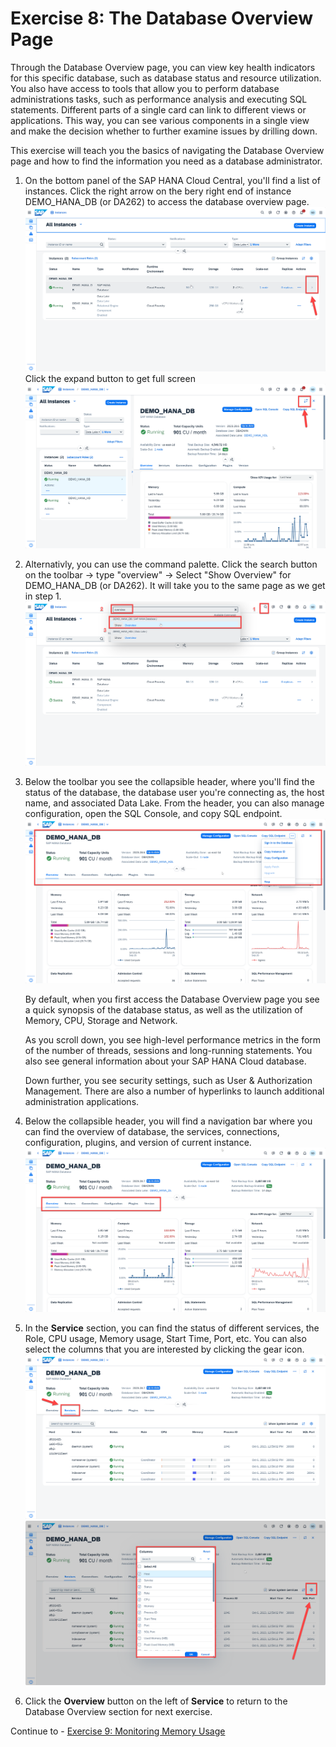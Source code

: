 # Exercise 8: The Database Overview Page


Through the Database Overview page, you can view key health indicators for this specific database, such as database status and resource utilization. You also have access to tools that allow you to perform database administrations tasks, such as performance analysis and executing SQL statements. Different parts of a single card can link to different views or applications. This way, you can see various components in a single view and make the decision whether to further examine issues by drilling down.

This exercise will teach you the basics of navigating the Database Overview page and how to find the information you need as a database administrator.

1. On the bottom panel of the SAP HANA Cloud Central, you'll find a list of instances. Click the right arrow on the bery right end of instance DEMO_HANA_DB (or DA262) to access the database overview page.
    <kbd>
    ![](./images/2.png)
    </kbd>
    Click the expand button to get full screen
    <kbd>
    ![](./images/3.png)
    </kbd>

2. Alternativly, you can use the command palette. Click the search button on the toolbar -> type "overview" -> Select "Show Overview" for DEMO_HANA_DB (or DA262). It will take you to the same page as we get in step 1.
   <kbd>
    ![](./images/5.png)
    </kbd>
3. Below the toolbar you see the collapsible header, where you'll find the status of the database, the database user you're connecting as, the host name, and associated Data Lake. From the header, you can also manage configuration, open the SQL Console, and copy SQL endpoint. 
    <kbd>
    ![](./images/4.png)
    </kbd>

    By default, when you first access the Database Overview page you see a quick synopsis of the database status, as well as the utilization of Memory, CPU, Storage and Network.
    
    As you scroll down, you see high-level performance metrics in the form of the number of threads, sessions and long-running statements. You also see general information about your SAP HANA Cloud database.
    
    Down further, you see security settings, such as User & Authorization Management. There are also a number of hyperlinks to launch additional administration applications.

4. Below the collapsible header, you will find a navigation bar where you can find the overview of database, the services, connections, configuration, plugins, and version of current instance.
    <kbd>
    ![](./images/6.png)
    </kbd>

5. In the **Service** section, you can find the status of different services, the Role, CPU usage, Memory usage, Start Time, Port, etc. You can also select the columns that you are interested by clicking the gear icon.
    <kbd>
    ![](./images/7.png)
    </kbd>
    <kbd>
    ![](./images/8.png)
    </kbd>
6. Click the **Overview** button on the left of **Service** to return to the Database Overview section for next exercise.
   
Continue to - [Exercise 9: Monitoring Memory Usage](../ex9-Memory/README.md)
